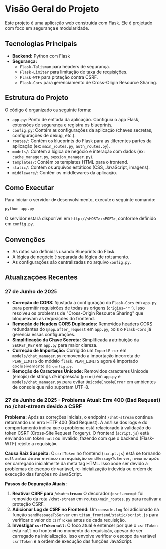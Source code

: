 # Visão Geral do Projeto

Este projeto é uma aplicação web construída com Flask. Ele é projetado com foco em segurança e modularidade.

## Tecnologias Principais

*   **Backend:** Python com Flask
*   **Segurança:**
    *   `Flask-Talisman` para headers de segurança.
    *   `Flask-Limiter` para limitação de taxa de requisições.
    *   `Flask-WTF` para proteção contra CSRF.
    *   `Flask-Cors` para gerenciamento de Cross-Origin Resource Sharing.

## Estrutura do Projeto

O código é organizado da seguinte forma:

*   `app.py`: Ponto de entrada da aplicação. Configura o app Flask, extensões de segurança e registra os blueprints.
*   `config.py`: Contém as configurações da aplicação (chaves secretas, configurações de debug, etc.).
*   `routes/`: Contém os blueprints do Flask para as diferentes partes da aplicação (ex: `main_routes.py`, `auth_routes.py`).
*   `models/`: Contém a lógica de negócio e interação com dados (ex: `cache_manager.py`, `session_manager.py`).
*   `templates/`: Contém os templates HTML para o frontend.
*   `static/`: Contém os arquivos estáticos (CSS, JavaScript, imagens).
*   `middleware/`: Contém os middlewares da aplicação.

## Como Executar

Para iniciar o servidor de desenvolvimento, execute o seguinte comando:

```bash
python app.py
```

O servidor estará disponível em `http://<HOST>:<PORT>`, conforme definido em `config.py`.

## Convenções

*   As rotas são definidas usando Blueprints do Flask.
*   A lógica de negócio é separada da lógica de roteamento.
*   As configurações são centralizadas no arquivo `config.py`.

## Atualizações Recentes

### 27 de Junho de 2025

*   **Correção de CORS:** Ajustada a configuração do `Flask-Cors` em `app.py` para permitir requisições de todas as origens (`origins='*'`). Isso resolveu os problemas de "Cross-Origin Resource Sharing" que bloqueavam as requisições do frontend.
*   **Remoção de Headers CORS Duplicados:** Removidos headers CORS redundantes do `@app.after_request` em `app.py`, pois o `Flask-Cors` já gerencia essas configurações.
*   **Simplificação da Chave Secreta:** Simplificada a atribuição da `SECRET_KEY` em `app.py` para maior clareza.
*   **Correção de Importação:** Corrigido um `ImportError` em `models/chat_manager.py` removendo a importação incorreta de `PLAN_LIMITS` do módulo `flask`. `PLAN_LIMITS` agora é importado exclusivamente de `config.py`.
*   **Remoção de Caracteres Unicode:** Removidos caracteres Unicode (emojis) de strings de impressão (`print`) em `app.py` e `models/chat_manager.py` para evitar `UnicodeEncodeError` em ambientes de console que não suportam UTF-8.

### 27 de Junho de 2025 - Problema Atual: Erro 400 (Bad Request) no /chat-stream devido a CSRF

**Problema:** Após as correções iniciais, o endpoint `/chat-stream` continua retornando um erro HTTP 400 (Bad Request). A análise dos logs e do comportamento indica que o problema está relacionado à validação do token CSRF (Cross-Site Request Forgery). O frontend (`script.js`) está enviando um token `null` ou inválido, fazendo com que o backend (Flask-WTF) rejeite a requisição.

**Causa Raiz Suspeita:** O `csrfToken` no frontend (`script.js`) está se tornando `null` antes de ser enviado na requisição `sendMessageToServer`, mesmo após ser carregado inicialmente da meta tag HTML. Isso pode ser devido a problemas de escopo de variável, re-inicialização indevida ou ordem de execução das funções no JavaScript.

**Passos de Depuração Atuais:**

1.  **Reativar CSRF para `/chat-stream`:** O decorador `@csrf.exempt` foi removido da rota `/chat-stream` em `routes/main_routes.py` para reativar a proteção CSRF.
2.  **Adicionar Log de CSRF no Frontend:** Um `console.log` foi adicionado na função `sendMessageToServer` em `titan_frontend/static/script.js` para verificar o valor do `csrfToken` antes de cada requisição.
3.  **Investigar `csrfToken` `null`:** O foco atual é entender por que o `csrfToken` está `null` no frontend no momento da requisição, apesar de ser carregado na inicialização. Isso envolve verificar o escopo da variável `csrfToken` e a ordem de execução das funções JavaScript.
